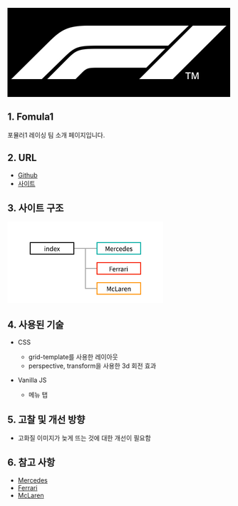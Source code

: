 ![logo_fomula1](/portfolio/fomula1/logo_fomula1.jpg)

## 1. Fomula1
포뮬러1 레이싱 팀 소개 페이지입니다.

## 2. URL
* [Github](https://github.com/pic22ti/pic22ti.github.io/tree/master/portfolio/fomula1)
* [사이트](https://pic22ti.github.io/portfolio/fomula1/index.html)

## 3. 사이트 구조
![sitemap_fomula1](/portfolio/fomula1/sitemap_fomula1.jpg)

## 4. 사용된 기술
* CSS
  - grid-template를 사용한 레이아웃
  - perspective, transform을 사용한 3d 회전 효과

* Vanilla JS
  - 메뉴 탭

## 5. 고찰 및 개선 방향
* 고화질 이미지가 늦게 뜨는 것에 대한 개선이 필요함

## 6. 참고 사항
* [Mercedes](https://www.mercedesamgf1.com/en/)
* [Ferrari](https://www.ferrari.com/en-KR)
* [McLaren](https://www.mclaren.com/)
